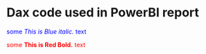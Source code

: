 # Dax code used in PowerBI report

<span style="color:blue">some *This is Blue italic.* text</span>

<span style="color:red">some **This is Red Bold.** text</span>
